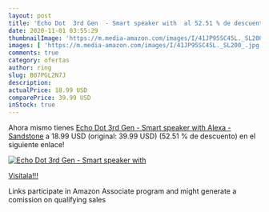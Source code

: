 ```yaml
---
layout: post
title: 'Echo Dot  3rd Gen  - Smart speaker with  al 52.51 % de descuento'
date: 2020-11-01 03:55:29
thumbnailImage: 'https://m.media-amazon.com/images/I/41JP95SC45L._SL200_.jpg'
images: [ 'https://m.media-amazon.com/images/I/41JP95SC45L._SL200_.jpg' ]
comments: true
category: ofertas
author: ring
slug: B07PGL2N7J
description:
actualPrice: 18.99 USD
comparePrice: 39.99 USD
inStock: true
---
```


Ahora mismo tienes [Echo Dot  3rd Gen  - Smart speaker with Alexa - Sandstone](https://www.amazon.com/dp/B07PGL2N7J/?tag=tolees-20) a 18.99 USD (original: 39.99 USD) (52.51 %  de descuento) en el siguiente enlace!

[![Echo Dot  3rd Gen  - Smart speaker with ](https://m.media-amazon.com/images/I/41JP95SC45L._SL200_.jpg)](https://www.amazon.com/dp/B07PGL2N7J/?tag=tolees-20)

[Visítala!!!](https://www.amazon.com/dp/B07PGL2N7J/?tag=tolees-20)

Links participate in Amazon Associate program and might generate a comission on qualifying sales
